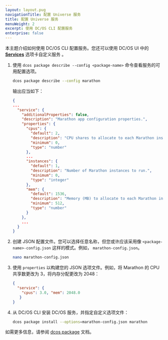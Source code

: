 ```yaml
---
layout: layout.pug
navigationTitle: 配置 Universe 服务
title: 配置 Universe 服务
menuWeight: 2
excerpt: 使用 DC/OS CLI 配置服务
enterprise: false
---
```



本主题介绍如何使用 DC/OS CLI 配置服务。您还可以使用 DC/OS UI 中的 [**Services**](/dcos/cn/1.12/gui/services/) 选项卡自定义服务 。

1. 使用 `dcos package describe --config <package-name>` 命令查看服务的可用配置选项。

    ```bash
    dcos package describe --config marathon
    ```

    输出应当如下：

    ```json
    {
    ...
      "service": {
        "additionalProperties": false,
        "description": "Marathon app configuration properties.",
        "properties": {
          "cpus": {
            "default": 2,
            "description": "CPU shares to allocate to each Marathon instance.",
            "minimum": 0,
            "type": "number"
          },
          ...
          "instances": {
            "default": 1,
            "description": "Number of Marathon instances to run.",
            "minimum": 0,
            "type": "integer"
          },
          "mem": {
            "default": 1536,
            "description": "Memory (MB) to allocate to each Marathon instance.",
            "minimum": 512,
            "type": "number"
          }
        },
        ...
      }
    }
    ```

1. 创建 JSON 配置文件。您可以选择任意名称，但您或许应该采用像 `<package-name>-config.json` 这样的模式。例如， `marathon-config.json`。

    ```bash
    nano marathon-config.json
    ```

1. 使用 `properties` 以构建您的 JSON 选项文件。例如，将 Marathon 的 CPU 共享数更改为 3，将内存分配更改为 2048：

    ```json
    {
      "service": {
        "cpus": 3.0, "mem": 2048.0
       }
    }
    ```

4. 从 DC/OS CLI 安装 DC/OS 服务，并指定自定义选项文件：

    ```bash
    dcos package install --options=marathon-config.json marathon
    ```

如需更多信息，请参阅 [dcos package](/dcos/cn/1.12/cli/command-reference/dcos-package/) 文档。

